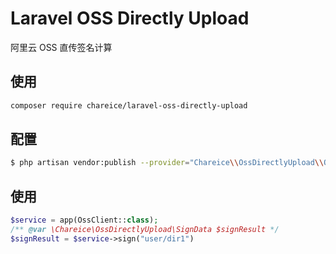 # Laravel OSS Directly Upload

阿里云 OSS 直传签名计算

## 使用
```bash
composer require chareice/laravel-oss-directly-upload
```

## 配置
```bash
$ php artisan vendor:publish --provider="Chareice\\OssDirectlyUpload\\OssDirectlyUploadServiceProvider" --tag=config
```

## 使用
```php
$service = app(OssClient::class);
/** @var \Chareice\OssDirectlyUpload\SignData $signResult */
$signResult = $service->sign("user/dir1")
```
